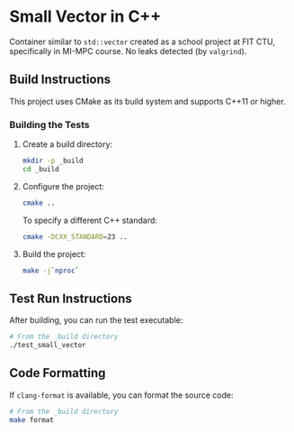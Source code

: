 # Small Vector in C++

Container similar to `std::vector` created as a school project at FIT CTU, specifically in MI-MPC course.
No leaks detected (by `valgrind`).

## Build Instructions

This project uses CMake as its build system and supports C++11 or higher.

### Building the Tests

1. Create a build directory:
   ```bash
   mkdir -p _build
   cd _build
   ```

2. Configure the project:
   ```bash
   cmake ..
   ```

   To specify a different C++ standard:
   ```bash
   cmake -DCXX_STANDARD=23 ..
   ```

3. Build the project:
   ```bash
   make -j`nproc`
   ```

## Test Run Instructions

After building, you can run the test executable:

```bash
# From the _build directory
./test_small_vector
```

## Code Formatting

If `clang-format` is available, you can format the source code:

```bash
# From the _build directory
make format
```
